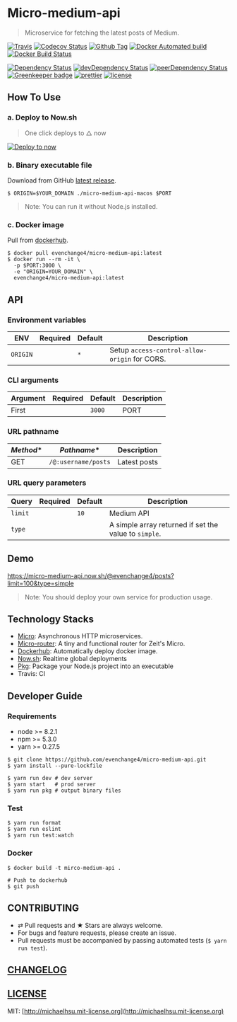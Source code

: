 # Micro-medium-api
> Microservice for fetching the latest posts of Medium.

[![Travis][travis-badge]][travis]
[![Codecov Status][codecov-badge]][codecov]
[![Github Tag][githubTag-badge]][githubTag]
[![Docker Automated build][dockerhub-auto-badge]][dockerhub]
[![Docker Build Status][dockerhub-badge]][dockerhub]

[![Dependency Status][dependency-badge]][dependency]
[![devDependency Status][devDependency-badge]][devDependency]
[![peerDependency Status][peerDependency-badge]][peerDependency]
[![Greenkeeper badge][greenkeeper-badge]][greenkeeper]
[![prettier][prettier-badge]][prettier]
[![license][license-badge]][license]


## How To Use

### a. Deploy to Now.sh

> One click deploys to △ now

[![Deploy to now](https://deploy.now.sh/static/button.svg)](https://deploy.now.sh/?repo=https://github.com/evenchange4/micro-medium-api&env=ORIGIN)

### b. Binary executable file

Download from GitHub [latest release](https://github.com/evenchange4/micro-medium-api/releases/latest).

```
$ ORIGIN=$YOUR_DOMAIN ./micro-medium-api-macos $PORT
```

> Note: You can run it without Node.js installed.

### c. Docker image

Pull from [dockerhub][dockerhub].

```
$ docker pull evenchange4/micro-medium-api:latest
$ docker run --rm -it \
  -p $PORT:3000 \
  -e "ORIGIN=YOUR_DOMAIN" \
  evenchange4/micro-medium-api:latest
```

## API

### Environment variables

| **ENV**   | **Required**  | **Default**  | **Description** |
| --------- | --------- | --------- | --------- |
| `ORIGIN`  |  | `*` | Setup `access-control-allow-origin` for CORS. |

### CLI arguments

| **Argument** | **Required**  | **Default**  | **Description** |
| --------- | --------- | --------- | --------- |
| First  |  | `3000` | PORT |

### URL pathname

| *Method** | *Pathname** | **Description** |
| --------- | --------- | --------- |
| GET | `/@:username/posts` | Latest posts |

### URL query parameters

| **Query**   | **Required**  | **Default**  | **Description** |
| --------- | --------- | --------- | --------- |
| `limit`  |  | `10` | Medium API |
| `type`  |  |  | A simple array returned if set the value to `simple`. |

## Demo

https://micro-medium-api.now.sh/@evenchange4/posts?limit=100&type=simple

> Note: You should deploy your own service for production usage.

## Technology Stacks

- [Micro](https://github.com/zeit/micro): Asynchronous HTTP microservices.
- [Micro-router](https://github.com/pedronauck/micro-router): A tiny and functional router for Zeit's Micro.
- [Dockerhub][dockerhub]: Automatically deploy docker image.
- [Now.sh](https://zeit.co/now): Realtime global deployments
- [Pkg](https://github.com/zeit/pkg): Package your Node.js project into an executable
- Travis: CI

## Developer Guide

### Requirements

-   node >= 8.2.1
-   npm >= 5.3.0
-   yarn >= 0.27.5

```
$ git clone https://github.com/evenchange4/micro-medium-api.git
$ yarn install --pure-lockfile

$ yarn run dev # dev server
$ yarn start   # prod server
$ yarn run pkg # output binary files
```

### Test

```
$ yarn run format
$ yarn run eslint
$ yarn run test:watch
```

### Docker

```
$ docker build -t mirco-medium-api .

# Push to dockerhub
$ git push
```

## CONTRIBUTING

*   ⇄ Pull requests and ★ Stars are always welcome.
*   For bugs and feature requests, please create an issue.
*   Pull requests must be accompanied by passing automated tests (`$ yarn run test`).

## [CHANGELOG](CHANGELOG.md)

## [LICENSE](LICENSE)

MIT: [http://michaelhsu.mit-license.org](http://michaelhsu.mit-license.org)

[travis-badge]: https://img.shields.io/travis/evenchange4/micro-medium-api/master.svg?style=flat-square
[travis]: https://travis-ci.org/evenchange4/micro-medium-api
[codecov-badge]: https://img.shields.io/codecov/c/github/evenchange4/micro-medium-api.svg?style=flat-square
[codecov]: https://codecov.io/github/evenchange4/micro-medium-api?branch=master
[dependency-badge]: https://david-dm.org/evenchange4/micro-medium-api.svg?style=flat-square
[dependency]: https://david-dm.org/evenchange4/micro-medium-api
[devDependency-badge]: https://david-dm.org/evenchange4/micro-medium-api/dev-status.svg?style=flat-square
[devDependency]: https://david-dm.org/evenchange4/micro-medium-api#info=devDependencies
[peerDependency-badge]: https://david-dm.org/evenchange4/micro-medium-api/peer-status.svg?style=flat-square
[peerDependency]: https://david-dm.org/evenchange4/micro-medium-api#info=peerDependencies
[githubTag-badge]: https://img.shields.io/github/tag/evenchange4/micro-medium-api.svg?style=flat-square
[githubTag]: ./CHANGELOG.md
[license-badge]: https://img.shields.io/github/license/evenchange4/micro-medium-api.svg?style=flat-square
[license]: http://michaelhsu.mit-license.org/
[greenkeeper-badge]: https://badges.greenkeeper.io/evenchange4/micro-medium-api.svg
[greenkeeper]: https://greenkeeper.io/
[dockerhub-auto-badge]: https://img.shields.io/docker/automated/evenchange4/micro-medium-api.svg
[dockerhub-badge]: https://img.shields.io/docker/build/evenchange4/micro-medium-api.svg
[dockerhub]: https://hub.docker.com/r/evenchange4/micro-medium-api/
[prettier-badge]: https://img.shields.io/badge/styled_with-prettier-ff69b4.svg
[prettier]: https://github.com/prettier/prettier
